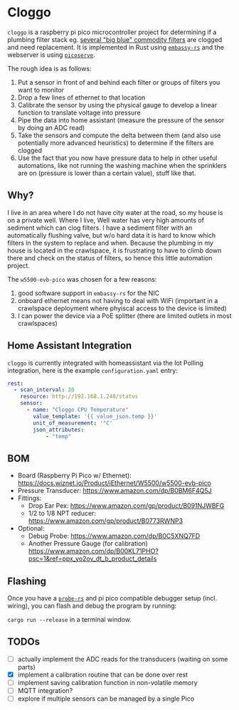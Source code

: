 # Cloggo

`cloggo` is a raspberry pi pico microcontroller project for determining if a plumbing filter stack eg. [several "big blue" commodity filters](https://www.pentair.com/en-us/products/business-industry/residential-water-treatment/filters-housings/big_blue_heavy_duty_series.html) are clogged and need replacement. It is implemented in Rust using [`embassy-rs`](https://github.com/embassy-rs/embassy) and the webserver is using [`picoserve`](https://crates.io/crates/picoserve).

The rough idea is as follows:

1) Put a sensor in front of and behind each filter or groups of filters you want to monitor
2) Drop a few lines of ethernet to that location
3) Calibrate the sensor by using the physical gauge to develop a linear function to translate voltage into pressure
4) Pipe the data into home assistant (measure the pressure of the sensor by doing an ADC read)
5) Take the sensors and compute the delta between them (and also use potentially more advanced heuristics) to determine if the filters are clogged
6) Use the fact that you now have pressure data to help in other useful automations, like not running the washing machine when the sprinklers are on (pressure is lower than a certain value), stuff like that.

## Why?

I live in an area where I do not have city water at the road, so my house is on a private well. Where I live, Well water has very high amounts of sediment which can clog filters. I have a sediment filter with an automatically flushing valve, but w/o hard data it is hard to know which filters in the system to replace and when. Because the plumbing in my house is located in the crawlspace, it is frustrating to have to climb down there and check on the status of filters, so hence this little automation project.

The `w5500-evb-pico` was chosen for a few reasons:

1) good software support in `embassy-rs` for the NIC
2) onboard ethernet means not having to deal with WiFi (important in a crawlspace deployment where phyiscal access to the device is limited)
3) I can power the device via a PoE splitter (there are limited outlets in most crawlspaces)

## Home Assistant Integration

`cloggo` is currently integrated with homeassistant via the Iot Polling integration, here is the example `configuration.yaml` entry:

```yaml
rest:
  - scan_interval: 20
    resource: http://192.168.1.240/status
    sensor:
      - name: "Cloggo CPU Temperature"
        value_template: '{{ value_json.temp }}'
        unit_of_measurement: '°C'
        json_attributes:
            - "temp"
```

## BOM

- Board (Raspberry Pi Pico w/ Ethernet): <https://docs.wiznet.io/Product/iEthernet/W5500/w5500-evb-pico>
- Pressure Transducer: <https://www.amazon.com/dp/B0BM6F4Q5J>
- Fittings:
  - Drop Ear Pex: <https://www.amazon.com/gp/product/B091NJWBFG>
  - 1/2 to 1/8 NPT reducer: <https://www.amazon.com/gp/product/B0773RWNP3>
- Optional:
  - Debug Probe: <https://www.amazon.com/dp/B0C5XNQ7FD>
  - Another Pressure Gauge (for calibration) <https://www.amazon.com/dp/B00KL71PHO?psc=1&ref=ppx_yo2ov_dt_b_product_details>

## Flashing

Once you have a [`probe-rs`](https://probe.rs/) and pi pico compatible debugger setup (incl. wiring), you can flash and debug the program by running:

`cargo run --release` in a terminal window.

## TODOs

- [ ] actually implement the ADC reads for the transducers (waiting on some parts)
- [x] implement a calibration routine that can be done over rest
- [ ] implement saving calibration function in non-volatile memory
- [ ] MQTT integration?
- [ ] explore if multiple sensors can be managed by a single Pico
